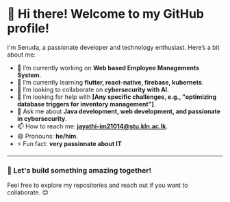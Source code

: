 # 👋 Hi there! Welcome to my GitHub profile! 

I'm Senuda, a passionate developer and technology enthusiast. Here’s a bit about me:

- 🔭 I’m currently working on **Web based Employee Managements System**.
- 🌱 I’m currently learning **flutter, react-native, firebase, kubernets**.
- 👯 I’m looking to collaborate on **cybersecurity with AI**.
- 🤔 I’m looking for help with **[Any specific challenges, e.g., "optimizing database triggers for inventory management"]**.
- 💬 Ask me about **Java development, web development, and passionate in cybersecurity**.
- 📫 How to reach me: **jayathi-im21014@stu.kln.ac.lk**.
- 😄 Pronouns: **he/him**.
- ⚡ Fun fact: **very passionate about IT**

---

### 🚀 Let's build something amazing together!
Feel free to explore my repositories and reach out if you want to collaborate. 😊

